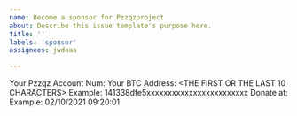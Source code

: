 ```yaml
---
name: Become a sponsor for Pzzqzproject
about: Describe this issue template's purpose here.
title: ''
labels: 'sponsor'
assignees: jwdeaa

---
```


Your Pzzqz Account Num: <ACCOUNT NUM>
Your BTC Address: <THE FIRST OR THE LAST 10 CHARACTERS> Example: 141338dfe5xxxxxxxxxxxxxxxxxxxxxxxx
Donate at: <DATETIME> Example: 02/10/2021 09:20:01
